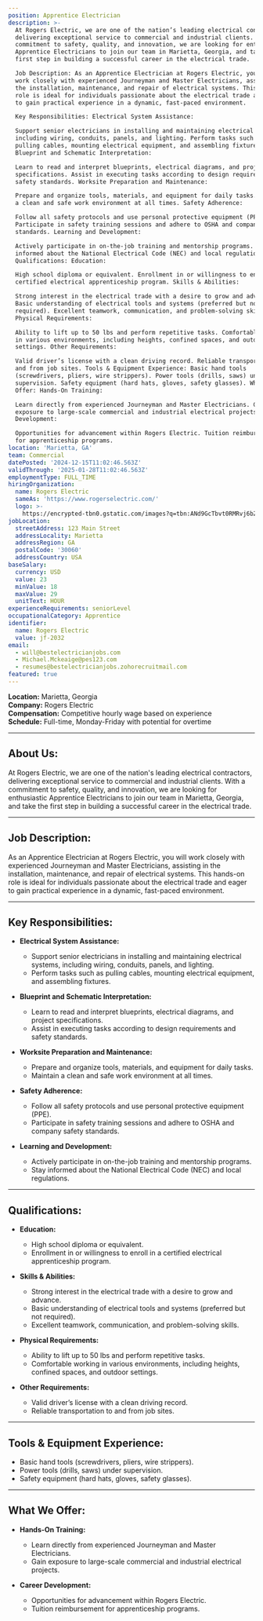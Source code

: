 ```yaml
---
position: Apprentice Electrician
description: >-
  At Rogers Electric, we are one of the nation’s leading electrical contractors,
  delivering exceptional service to commercial and industrial clients. With a
  commitment to safety, quality, and innovation, we are looking for enthusiastic
  Apprentice Electricians to join our team in Marietta, Georgia, and take the
  first step in building a successful career in the electrical trade.

  Job Description: As an Apprentice Electrician at Rogers Electric, you will
  work closely with experienced Journeyman and Master Electricians, assisting in
  the installation, maintenance, and repair of electrical systems. This hands-on
  role is ideal for individuals passionate about the electrical trade and eager
  to gain practical experience in a dynamic, fast-paced environment.

  Key Responsibilities: Electrical System Assistance:

  Support senior electricians in installing and maintaining electrical systems,
  including wiring, conduits, panels, and lighting. Perform tasks such as
  pulling cables, mounting electrical equipment, and assembling fixtures.
  Blueprint and Schematic Interpretation:

  Learn to read and interpret blueprints, electrical diagrams, and project
  specifications. Assist in executing tasks according to design requirements and
  safety standards. Worksite Preparation and Maintenance:

  Prepare and organize tools, materials, and equipment for daily tasks. Maintain
  a clean and safe work environment at all times. Safety Adherence:

  Follow all safety protocols and use personal protective equipment (PPE).
  Participate in safety training sessions and adhere to OSHA and company safety
  standards. Learning and Development:

  Actively participate in on-the-job training and mentorship programs. Stay
  informed about the National Electrical Code (NEC) and local regulations.
  Qualifications: Education:

  High school diploma or equivalent. Enrollment in or willingness to enroll in a
  certified electrical apprenticeship program. Skills & Abilities:

  Strong interest in the electrical trade with a desire to grow and advance.
  Basic understanding of electrical tools and systems (preferred but not
  required). Excellent teamwork, communication, and problem-solving skills.
  Physical Requirements:

  Ability to lift up to 50 lbs and perform repetitive tasks. Comfortable working
  in various environments, including heights, confined spaces, and outdoor
  settings. Other Requirements:

  Valid driver’s license with a clean driving record. Reliable transportation to
  and from job sites. Tools & Equipment Experience: Basic hand tools
  (screwdrivers, pliers, wire strippers). Power tools (drills, saws) under
  supervision. Safety equipment (hard hats, gloves, safety glasses). What We
  Offer: Hands-On Training:

  Learn directly from experienced Journeyman and Master Electricians. Gain
  exposure to large-scale commercial and industrial electrical projects. Career
  Development:

  Opportunities for advancement within Rogers Electric. Tuition reimbursement
  for apprenticeship programs.
location: 'Marietta, GA'
team: Commercial
datePosted: '2024-12-15T11:02:46.563Z'
validThrough: '2025-01-28T11:02:46.563Z'
employmentType: FULL_TIME
hiringOrganization:
  name: Rogers Electric
  sameAs: 'https://www.rogerselectric.com/'
  logo: >-
    https://encrypted-tbn0.gstatic.com/images?q=tbn:ANd9GcTbvt0RMRvj6bZdL81Q6HJeRVl_qflQIGgp9w&s
jobLocation:
  streetAddress: 123 Main Street
  addressLocality: Marietta
  addressRegion: GA
  postalCode: '30060'
  addressCountry: USA
baseSalary:
  currency: USD
  value: 23
  minValue: 18
  maxValue: 29
  unitText: HOUR
experienceRequirements: seniorLevel
occupationalCategory: Apprentice
identifier:
  name: Rogers Electric
  value: jf-2032
email:
  - will@bestelectricianjobs.com
  - Michael.Mckeaige@pes123.com
  - resumes@bestelectricianjobs.zohorecruitmail.com
featured: true
---
```


**Location:** Marietta, Georgia  
**Company:** Rogers Electric  
**Compensation:** Competitive hourly wage based on experience  
**Schedule:** Full-time, Monday-Friday with potential for overtime  

---

## About Us:  
At Rogers Electric, we are one of the nation's leading electrical contractors, delivering exceptional service to commercial and industrial clients. With a commitment to safety, quality, and innovation, we are looking for enthusiastic Apprentice Electricians to join our team in Marietta, Georgia, and take the first step in building a successful career in the electrical trade.

---

## Job Description:  
As an Apprentice Electrician at Rogers Electric, you will work closely with experienced Journeyman and Master Electricians, assisting in the installation, maintenance, and repair of electrical systems. This hands-on role is ideal for individuals passionate about the electrical trade and eager to gain practical experience in a dynamic, fast-paced environment.

---

## Key Responsibilities:  
- **Electrical System Assistance:**  
  - Support senior electricians in installing and maintaining electrical systems, including wiring, conduits, panels, and lighting.  
  - Perform tasks such as pulling cables, mounting electrical equipment, and assembling fixtures.  

- **Blueprint and Schematic Interpretation:**  
  - Learn to read and interpret blueprints, electrical diagrams, and project specifications.  
  - Assist in executing tasks according to design requirements and safety standards.  

- **Worksite Preparation and Maintenance:**  
  - Prepare and organize tools, materials, and equipment for daily tasks.  
  - Maintain a clean and safe work environment at all times.  

- **Safety Adherence:**  
  - Follow all safety protocols and use personal protective equipment (PPE).  
  - Participate in safety training sessions and adhere to OSHA and company safety standards.  

- **Learning and Development:**  
  - Actively participate in on-the-job training and mentorship programs.  
  - Stay informed about the National Electrical Code (NEC) and local regulations.  

---

## Qualifications:  
- **Education:**  
  - High school diploma or equivalent.  
  - Enrollment in or willingness to enroll in a certified electrical apprenticeship program.  

- **Skills & Abilities:**  
  - Strong interest in the electrical trade with a desire to grow and advance.  
  - Basic understanding of electrical tools and systems (preferred but not required).  
  - Excellent teamwork, communication, and problem-solving skills.  

- **Physical Requirements:**  
  - Ability to lift up to 50 lbs and perform repetitive tasks.  
  - Comfortable working in various environments, including heights, confined spaces, and outdoor settings.  

- **Other Requirements:**  
  - Valid driver’s license with a clean driving record.  
  - Reliable transportation to and from job sites.  

---

## Tools & Equipment Experience:  
- Basic hand tools (screwdrivers, pliers, wire strippers).  
- Power tools (drills, saws) under supervision.  
- Safety equipment (hard hats, gloves, safety glasses).  

---

## What We Offer:  
- **Hands-On Training:**  
  - Learn directly from experienced Journeyman and Master Electricians.  
  - Gain exposure to large-scale commercial and industrial electrical projects.  

- **Career Development:**  
  - Opportunities for advancement within Rogers Electric.  
  - Tuition reimbursement for apprenticeship programs.  
